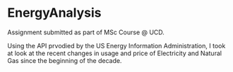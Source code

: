 # EnergyAnalysis
Assignment submitted as part of MSc Course @ UCD. 

Using the API prvodied by the US Energy Information Administration, I took at look at the recent changes in usage and price of Electricity and Natural Gas since the beginning of the decade.

